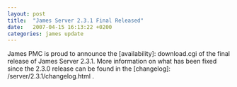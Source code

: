 ```yaml
---
layout: post
title:  "James Server 2.3.1 Final Released"
date:   2007-04-15 16:13:22 +0200
categories: james update
---
```


James PMC is proud to announce the [availability]: download.cgi of the final release of James Server 2.3.1. More information
 on what has been fixed since the 2.3.0 release can be found in the [changelog]: /server/2.3.1/changelog.html .




